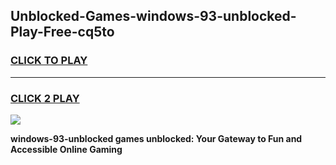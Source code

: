 
## Unblocked-Games-windows-93-unblocked-Play-Free-cq5to
<h3>
<a href="https://premium76.site?title=windows-93-unblocked&ref=10A">CLICK TO PLAY</a></h3>
<hr>

<h3>
<a href="https://premium76.site?title=windows-93-unblocked&ref=10A">CLICK 2 PLAY</a>
  
</h3>

<a href="https://premium76.site?title=windows-93-unblocked&ref=10A"><img src="https://clearcache.store/games.png"></a>


**windows-93-unblocked games unblocked: Your Gateway to Fun and Accessible Online Gaming**
